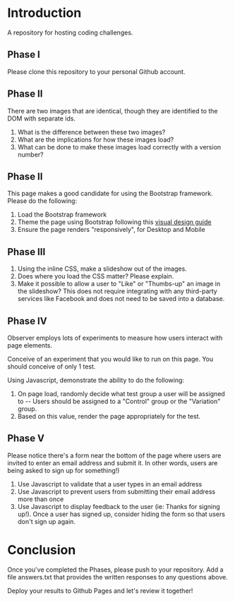 # Introduction

A repository for hosting coding challenges.

## Phase I

Please clone this repository to your personal Github account.

## Phase II

There are two images that are identical, though they are identified to the DOM with separate ids.

1. What is the difference between these two images?
2. What are the implications for how these images load?
3. What can be done to make these images load correctly with a version number?


## Phase II

This page makes a good candidate for using the Bootstrap framework.  Please do the following:

1. Load the Bootstrap framework
2. Theme the page using Bootstrap following this <a href="design-guide.png">visual design guide</a>
3. Ensure the page renders "responsively", for Desktop and Mobile

## Phase III

1. Using the inline CSS, make a slideshow out of the images.
2. Does where you load the CSS matter?  Please explain.
3. Make it possible to allow a user to "Like" or "Thumbs-up" an image in the slideshow?  This does not require integrating with any third-party services like Facebook and does not need to be saved into a database.

## Phase IV

Observer employs lots of experiments to measure how users interact with page elements.

Conceive of an experiment that you would like to run on this page.  You should conceive of only 1 test.

Using Javascript, demonstrate the ability to do the following:

1. On page load, randomly decide what test group a user will be assigned to -- Users should be assigned to a "Control" group or the "Variation" group.
2. Based on this value, render the page appropriately for the test.

## Phase V

Please notice there's a form near the bottom of the page where users are invited to enter an email address and submit it.  In other words, users are being asked to sign up for something!)

1. Use Javascript to validate that a user types in an email address
2. Use Javascript to prevent users from submitting their email address more than once
3. Use Javascript to display feedback to the user (ie: Thanks for signing up!).  Once a user has signed up, consider hiding the form so that users don't sign up again.

# Conclusion

Once you've completed the Phases, please push to your repository.  Add a file answers.txt that provides the written responses to any questions above.

Deploy your results to Github Pages and let's review it together!

